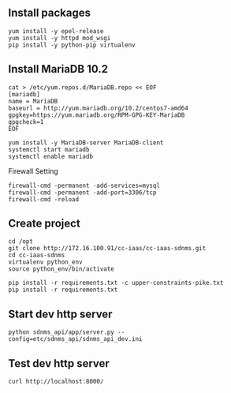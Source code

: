 ## Install packages
```
yum install -y epel-release
yum install -y httpd mod_wsgi
pip install -y python-pip virtualenv
```

## Install MariaDB 10.2
```
cat > /etc/yum.repos.d/MariaDB.repo << EOF
[mariadb]
name = MariaDB
baseurl = http://yum.mariadb.org/10.2/centos7-amd64
gpgkey=https://yum.mariadb.org/RPM-GPG-KEY-MariaDB
gpgcheck=1
EOF

yum install -y MariaDB-server MariaDB-client
systemctl start mariadb
systemctl enable mariadb
```

Firewall Setting
```
firewall-cmd -permanent -add-services=mysql
firewall-cmd -permanent -add-port=3306/tcp
firewall-cmd -reload
```

## Create project
```
cd /opt
git clone http://172.16.100.91/cc-iaas/cc-iaas-sdnms.git
cd cc-iaas-sdnms
virtualenv python_env
source python_env/bin/activate

pip install -r requirements.txt -c upper-constraints-pike.txt
pip install -r requirements.txt
```

## Start dev http server
```
python sdnms_api/app/server.py --config=etc/sdnms_api/sdnms_api_dev.ini
```

## Test dev http server
```
curl http://localhost:8000/
```